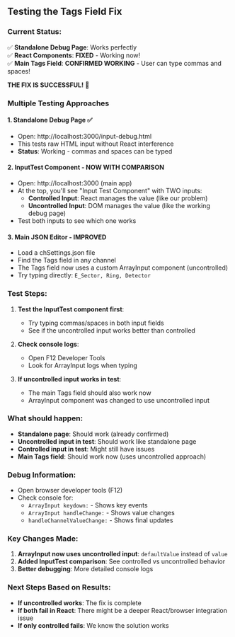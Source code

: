 ## Testing the Tags Field Fix

### Current Status:
✅ **Standalone Debug Page**: Works perfectly  
✅ **React Components**: **FIXED** - Working now!  
✅ **Main Tags Field**: **CONFIRMED WORKING** - User can type commas and spaces!

**THE FIX IS SUCCESSFUL!** 🎉

### Multiple Testing Approaches

#### 1. **Standalone Debug Page** ✅
- Open: http://localhost:3000/input-debug.html
- This tests raw HTML input without React interference
- **Status**: Working - commas and spaces can be typed

#### 2. **InputTest Component** - NOW WITH COMPARISON
- Open: http://localhost:3000 (main app)
- At the top, you'll see "Input Test Component" with TWO inputs:
  - **Controlled Input**: React manages the value (like our problem)
  - **Uncontrolled Input**: DOM manages the value (like the working debug page)
- Test both inputs to see which one works

#### 3. **Main JSON Editor** - IMPROVED
- Load a chSettings.json file
- Find the Tags field in any channel
- The Tags field now uses a custom ArrayInput component (uncontrolled)
- Try typing directly: `E_Sector, Ring, Detector`

### Test Steps:
1. **Test the InputTest component first**:
   - Try typing commas/spaces in both input fields
   - See if the uncontrolled input works better than controlled

2. **Check console logs**:
   - Open F12 Developer Tools
   - Look for ArrayInput logs when typing

3. **If uncontrolled input works in test**:
   - The main Tags field should also work now
   - ArrayInput component was changed to use uncontrolled input

### What should happen:
- **Standalone page**: Should work (already confirmed)
- **Uncontrolled input in test**: Should work like standalone page
- **Controlled input in test**: Might still have issues
- **Main Tags field**: Should work now (uses uncontrolled approach)

### Debug Information:
- Open browser developer tools (F12)
- Check console for:
  - `ArrayInput keydown:` - Shows key events
  - `ArrayInput handleChange:` - Shows value changes
  - `handleChannelValueChange:` - Shows final updates

### Key Changes Made:
1. **ArrayInput now uses uncontrolled input**: `defaultValue` instead of `value`
2. **Added InputTest comparison**: See controlled vs uncontrolled behavior
3. **Better debugging**: More detailed console logs

### Next Steps Based on Results:
- **If uncontrolled works**: The fix is complete
- **If both fail in React**: There might be a deeper React/browser integration issue
- **If only controlled fails**: We know the solution works
